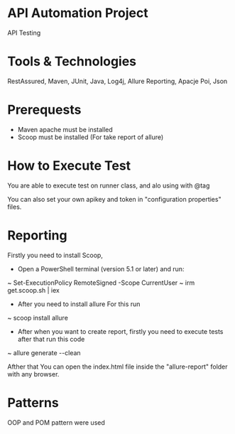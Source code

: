# API Automation Project

API Testing

# Tools & Technologies

RestAssured, Maven, JUnit, Java, Log4j, Allure Reporting, Apacje Poi, Json

# Prerequests

* Maven apache must be installed
* Scoop must be installed (For take report of allure)

# How to Execute Test

You are able to execute test on runner class, and alo using with @tag

You can also set your own apikey and token in "configuration properties" files.

# Reporting

Firstly you need to install Scoop,
* Open a PowerShell terminal (version 5.1 or later) and run:

~ Set-ExecutionPolicy RemoteSigned -Scope CurrentUser
~ irm get.scoop.sh | iex

* After you need to install allure
For this run

~ scoop install allure

* After when you want to create report, firstly you need to execute tests
after that run this code

~ allure generate --clean

Afther that You can open the index.html file inside the "allure-report" folder with any browser.


# Patterns

OOP and POM pattern were used